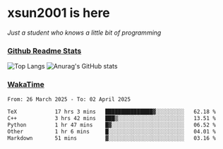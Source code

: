 # xsun2001 is here

*Just a student who knows a little bit of programming*

### [Github Readme Stats](https://github.com/anuraghazra/github-readme-stats)

![Top Langs](https://github-readme-stats.vercel.app/api/top-langs/?username=xsun2001&layout=compact&theme=radical) ![Anurag's GitHub stats](https://github-readme-stats.vercel.app/api?username=xsun2001&show_icons=true&theme=radical)

### [WakaTime](https://wakatime.com)

<!--START_SECTION:waka-->

```txt
From: 26 March 2025 - To: 02 April 2025

TeX            17 hrs 3 mins   ███████████████▓░░░░░░░░░   62.18 %
C++            3 hrs 42 mins   ███▒░░░░░░░░░░░░░░░░░░░░░   13.51 %
Python         1 hr 47 mins    █▓░░░░░░░░░░░░░░░░░░░░░░░   06.52 %
Other          1 hr 6 mins     █░░░░░░░░░░░░░░░░░░░░░░░░   04.01 %
Markdown       51 mins         ▓░░░░░░░░░░░░░░░░░░░░░░░░   03.16 %
```

<!--END_SECTION:waka-->
